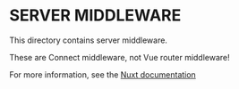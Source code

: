 # SERVER MIDDLEWARE

This directory contains server middleware.

These are Connect middleware, not Vue router middleware!

For more information, see the [Nuxt documentation](https://nuxtjs.org/docs/2.x/configuration-glossary/configuration-servermiddleware.)
